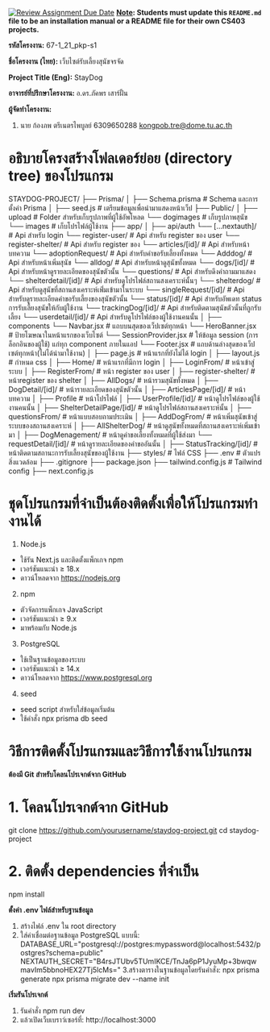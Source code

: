 [![Review Assignment Due Date](https://classroom.github.com/assets/deadline-readme-button-22041afd0340ce965d47ae6ef1cefeee28c7c493a6346c4f15d667ab976d596c.svg)](https://classroom.github.com/a/w8H8oomW)
**<ins>Note</ins>: Students must update this `README.md` file to be an installation manual or a README file for their own CS403 projects.**

**รหัสโครงงาน:**  67-1_21_pkp-s1

**ชื่อโครงงาน (ไทย):**  เว็บไซต์รับเลี้ยงสุนัขจรจัด

**Project Title (Eng):**  StayDog

**อาจารย์ที่ปรึกษาโครงงาน:**  อ.ดร.ภัคพร เสาร์ฝั้น

**ผู้จัดทำโครงงาน:** 
1. นาย ก้องภพ ตรีเนตรไพบูลย์  6309650288 kongpob.tre@dome.tu.ac.th


# อธิบายโครงสร้างโฟลเดอร์ย่อย (directory tree) ของโปรแกรม
STAYDOG-PROJECT/
├── Prisma/
│ ├── Schema.prisma # Schema และการตั้งค่า Prisma
│ ├── seed.js # เตรียมข้อมูลเพื่อนำมาแสดงหน้าเว็ป
├── Public/
│ ├── upload # Folder สำหรับเก็บรูปภาพที่ผู้ใช้อัพโหลด
    └── dogimages # เก็บรูปภาพสุนัข
    └── images # เก็บโปรไฟล์ผู้ใช้งาน
├── app/
│ ├── api/auth
    └── [...nextauth]/ # Api สำหรับ login
    └── register-user/ # Api สำหรับ register ของ user
    └── register-shelter/ # Api สำหรับ register ของ 
    └── articles/[id]/  # Api สำหรับหน้าบทความ
    └── adoptionRequest/ # Api สำหรับคำขอรับเลี้ยงทั้งหมด
    └── Adddog/ # Api สำหรับหน้าเพิ่มสุนัข
    └── alldog/ # Api สำหรับหน้าดูสุนัขทั้งหมด
    └── dogs/[id]/ # Api สำหรับหน้าดูรายละเอียดของสุนัขตัวนั้น
    └── questions/ # Api สำหรับดึงคำถามมาแสดง
    └── shelterdetail/[id]/ # Api สำหรับดูโปรไฟล์สถานสงเคราะห์นั้นๆ
    └── shelterdog/ # Api สำหรับดูสุนัขที่สถานสงเคราะห์เพิ่่มเข้ามาในระบบ
    └── singleRequest/[id]/ # Api สำหรับดูรายละเอียดคำขอรับเลี้ยงของสุนัขตัวนั้น
        └── status/[id]/ # Api สำหรับอัพเดท status การรับเลี้ยงสุนัขให้กับผู้ใช้งาน
    └── trackingDog/[id]/ # Api สำหรับติดตามสุนัขตัวนั้นที่ถูกรับเลี้ยง
    └── userdetail/[id]/ # Api สำหรับดูโปรไฟล์ของผู้ใช้งานคนนั้น
│ ├── components
    └── Navbar.jsx # แถบบนสุดของเว็ปเซต์ทุกหน้า
    └── HeroBanner.jsx # ป้ายโฆษณาในหน้าแรกของเว็บไซต์
    └── SessionProvider.jsx #  ให้ข้อมูล session (การล็อกอินของผู้ใช้) แก่ทุก component ภายในแอป
    └── Footer.jsx # แถบด้านล่างสุดของเว็ปเซต์ทุกหน้า(ไม่ได้นำมาใช้งาน)
│ ├── page.js # หน้าแรกที่ยังไม่ได้ login
│ ├── layout.js # กำหนด css
│ ├── Home/ # หน้าแรกที่มีการ login
│ ├── LoginFrom/ # หน้าเข้าสู่ระบบ
│ ├── RegisterFrom/ # หน้า register ของ user
│ ├── register-shelter/ # หน้าregister ของ shelter
│ ├── AllDogs/ # หน้ารวมสุนัขทั้งหมด
│ ├── DogDetail/[id]/ # หน้ารายละเอียดของสุนัขตัวนั้น
│ ├── ArticlesPage/[id]/ # หน้าบทความ
│ ├── Profile # หน้าโปรไฟล์
│ ├── UserProfile/[id]/ # หน้าดูโปรไฟล์ของผู้ใช้งานคนนั้น
│ ├── ShelterDetailPage/[id]/ # หน้าดูโปรไฟล์สถานสงเคราะห์นั้น
│ ├── questionsFrom/ # หน้าแบบสอบถามประเมิน
│ ├── AddDogFrom/ # หน้าเพิ่มสุนัขเข้าสู่ระบบของสถานสงเคราะห์
│ ├── AllShelterDog/ # หน้าดูสุนัขทั้งหมดที่สถานสงเคราะห์เพิ่มเข้ามา
│ ├── DogMenagement/ # หน้าดูคำขอเลี้ยงทั้งหมดที่ผู้ใช้ส่งมา
      └── requestDetail/[id]/ # หน้าดูรายละเอียดของคำขออันนั้น
│ ├── StatusTracking/[id]/ # หน้าติดตามสถานะการรับเลี้ยงสุนัขของผู้ใช้งาน
├── styles/ # ไฟล์ CSS 
├── .env # ตัวแปรสิ่งแวดล้อม
├── .gitignore
├── package.json
├── tailwind.config.js # Tailwind config
├── next.config.js 
# ชุดโปรแกรมที่จําเป็นต้องติดตั้งเพื่อให้โปรแกรมทํางานได้

1. Node.js
- ใช้รัน Next.js และติดตั้งแพ็กเกจ npm
- เวอร์ชันแนะนำ ≥ 18.x
- ดาวน์โหลดจาก https://nodejs.org
2. npm
- ตัวจัดการแพ็กเกจ JavaScript
- เวอร์ชันแนะนำ ≥ 9.x   
- มาพร้อมกับ Node.js
3. PostgreSQL
- ใช้เป็นฐานข้อมูลของระบบ
- เวอร์ชันแนะนำ ≥ 14.x 
- ดาวน์โหลดจาก https://www.postgresql.org 
4. seed
- seed script สำหรับใส่ข้อมูลเริ่มต้น
- ใช้คำสั่ง npx prisma db seed
  
# วิธีการติดตั้งโปรแกรมและวิธีการใช้งานโปรแกรม

**ต้องมี Git	สำหรับโคลนโปรเจกต์จาก GitHub** 
# 1. โคลนโปรเจกต์จาก GitHub
git clone https://github.com/yourusername/staydog-project.git
cd staydog-project

# 2. ติดตั้ง dependencies ที่จำเป็น
npm install

**ตั้งค่า .env ไฟล์สำหรับฐานข้อมูล** 
1. สร้างไฟล์ .env ใน root directory
2. ใส่ค่าเชื่อมต่อฐานข้อมูล PostgreSQL แบบนี้:
DATABASE_URL="postgresql://postgres:mypassword@localhost:5432/postgres?schema=public"
NEXTAUTH_SECRET="B4rsJTUbv5TUmIKCE/TnJa6pP1JyuMp+3bwqwmavIm5bbnoHEX27Tj5lcMs="
3.สร้างตารางในฐานข้อมูลโดยรันคำสั่ง:
npx prisma generate
npx prisma migrate dev --name init

**เริ่มรันโปรเจกต์** 
1. รันคำสั่ง npm run dev
2. แล้วเปิดเว็บเบราว์เซอร์ที่: http://localhost:3000

